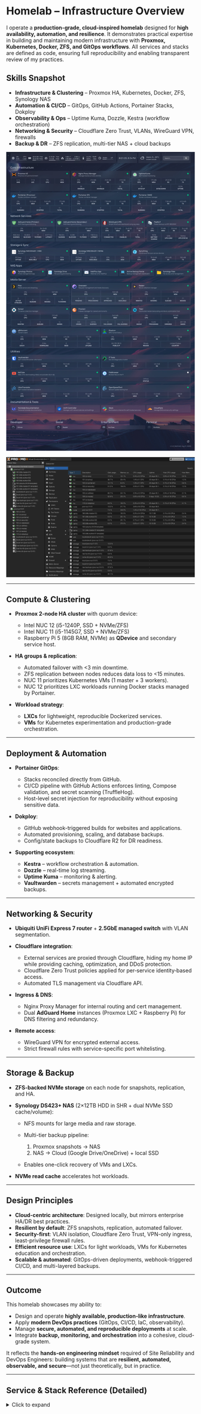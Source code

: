 # Homelab – Infrastructure Overview

I operate a **production-grade, cloud-inspired homelab** designed for **high availability, automation, and resilience**. It demonstrates practical expertise in building and maintaining modern infrastructure with **Proxmox, Kubernetes, Docker, ZFS, and GitOps workflows**. All services and stacks are defined as code, ensuring full reproducibility and enabling transparent review of my practices.

## Skills Snapshot

- **Infrastructure & Clustering** – Proxmox HA, Kubernetes, Docker, ZFS, Synology NAS
- **Automation & CI/CD** – GitOps, GitHub Actions, Portainer Stacks, Dokploy
- **Observability & Ops** – Uptime Kuma, Dozzle, Kestra (workflow orchestration)
- **Networking & Security** – Cloudflare Zero Trust, VLANs, WireGuard VPN, firewalls
- **Backup & DR** – ZFS replication, multi-tier NAS + cloud backups

![Homepage Dashboard](images/Homelab.jpeg)

![Proxmox Cluster Overview](images/Proxmox.jpeg)

---

## Compute & Clustering

- **Proxmox 2-node HA cluster** with quorum device:

    - Intel NUC 12 (i5-1240P, SSD + NVMe/ZFS)
    - Intel NUC 11 (i5-1145G7, SSD + NVMe/ZFS)
    - Raspberry Pi 5 (8GB RAM, NVMe) as **QDevice** and secondary service host.

- **HA groups & replication**:

    - Automated failover with <3 min downtime.
    - ZFS replication between nodes reduces data loss to <15 minutes.
    - NUC 11 prioritizes Kubernetes VMs (1 master + 3 workers).
    - NUC 12 prioritizes LXC workloads running Docker stacks managed by Portainer.

- **Workload strategy**:

    - **LXCs** for lightweight, reproducible Dockerized services.
    - **VMs** for Kubernetes experimentation and production-grade orchestration.

---

## Deployment & Automation

- **Portainer GitOps**:

    - Stacks reconciled directly from GitHub.
    - CI/CD pipeline with GitHub Actions enforces linting, Compose validation, and secret scanning (TruffleHog).
    - Host-level secret injection for reproducibility without exposing sensitive data.

- **Dokploy**:

    - GitHub webhook-triggered builds for websites and applications.
    - Automated provisioning, scaling, and database backups.
    - Config/state backups to Cloudflare R2 for DR readiness.

- **Supporting ecosystem**:

    - **Kestra** – workflow orchestration & automation.
    - **Dozzle** – real-time log streaming.
    - **Uptime Kuma** – monitoring & alerting.
    - **Vaultwarden** – secrets management + automated encrypted backups.

---

## Networking & Security

- **Ubiquiti UniFi Express 7 router** + **2.5GbE managed switch** with VLAN segmentation.
- **Cloudflare integration**:

    - External services are proxied through Cloudflare, hiding my home IP while providing caching, optimization, and DDoS protection.
    - Cloudflare Zero Trust policies applied for per‑service identity‑based access.
    - Automated TLS management via Cloudflare API.

- **Ingress & DNS**:

    - Nginx Proxy Manager for internal routing and cert management.
    - Dual **AdGuard Home** instances (Proxmox LXC + Raspberry Pi) for DNS filtering and redundancy.

- **Remote access**:

    - WireGuard VPN for encrypted external access.
    - Strict firewall rules with service-specific port whitelisting.

---

## Storage & Backup

- **ZFS-backed NVMe storage** on each node for snapshots, replication, and HA.
- **Synology DS423+ NAS** (2×12TB HDD in SHR + dual NVMe SSD cache/volume):

    - NFS mounts for large media and raw storage.
    - Multi-tier backup pipeline:

        1. Proxmox snapshots → NAS
        2. NAS → Cloud (Google Drive/OneDrive) + local SSD

    - Enables one-click recovery of VMs and LXCs.

- **NVMe read cache** accelerates hot workloads.

---

## Design Principles

- **Cloud-centric architecture**: Designed locally, but mirrors enterprise HA/DR best practices.
- **Resilient by default**: ZFS snapshots, replication, automated failover.
- **Security-first**: VLAN isolation, Cloudflare Zero Trust, VPN-only ingress, least-privilege firewall rules.
- **Efficient resource use**: LXCs for light workloads, VMs for Kubernetes education and orchestration.
- **Scalable & automated**: GitOps-driven deployments, webhook-triggered CI/CD, and multi-layered backups.

---

## Outcome

This homelab showcases my ability to:

- Design and operate **highly available, production-like infrastructure**.
- Apply **modern DevOps practices** (GitOps, CI/CD, IaC, observability).
- Manage **secure, automated, and reproducible deployments** at scale.
- Integrate **backup, monitoring, and orchestration** into a cohesive, cloud-grade system.

It reflects the **hands-on engineering mindset** required of Site Reliability and DevOps Engineers: building systems that are **resilient, automated, observable, and secure**—not just theoretically, but in practice.

---

## Service & Stack Reference (Detailed)

<details>
<summary>Click to expand</summary>

```
stacks/
  ├── dns/                     # DNS + config sync
  │   ├── docker-compose.yaml  # adguardhome, adguardhome-sync
  │   └── stack.env.example
  │
  ├── homepage/                # Homelab dashboard
  │   ├── docker-compose.yaml  # homepage
  │   └── stack.env.example
  │
  ├── kestra/                  # Workflow orchestration
  │   ├── docker-compose.yaml  # postgres, kestra
  │   └── stack.env.example
  │
  ├── mariadb/                 # Relational DB + admin
  │   ├── docker-compose.yaml  # mariadb, phpmyadmin
  │   └── stack.env.example
  │
  ├── media/                   # Media apps
  │   ├── docker-compose.yaml  # prowlarr, radarr, sonarr, plex, overseerr, maintainerr, tdarr, recyclarr, flaresolverr, metube
  │   └── stack.env.example
  │
  ├── media-vpn/               # VPN-protected downloads
  │   ├── docker-compose.yaml  # gluetun, qbittorrent, deunhealth
  │   └── stack.env.example
  │
  ├── openweb-ui/              # Local LLM UI + meta search
  │   ├── docker-compose.yaml  # open-webui, searxng
  │   └── stack.env.example
  │
  ├── reverse-proxy/           # Public reverse proxy
  │   └── docker-compose.yaml  # nginx-proxy-manager
  │
  ├── utilities/               # Tools & monitoring
  │   ├── docker-compose.yaml  # uptimekuma, dozzle, it-tools, libretranslate, openspeedtest, peanut
  │   └── stack.env.example
  │
  ├── vaultwarden/             # Password manager + backups
  │   ├── docker-compose.yaml  # vaultwarden, vaultwarden-backup
  │   └── stack.env.example
  │
  └── wireguard/               # VPN server
      ├── docker-compose.yaml  # wg-easy
      └── stack.env.example
```

- Each directory = one **stack** (a set of related services).

---

- **dns/** – _AdGuard Home + adguardhome-sync_: network-wide DNS filtering, policy replication, and API-driven config.
- **reverse-proxy/** – _Nginx Proxy Manager_: HTTP(S) ingress, TLS via Cloudflare API, stream (SMTP/IMAP/POP3) proxying.
- **wireguard/** – _WG‑Easy_: secure remote access, opinionated defaults, audited iptables rules.
- **utilities/** – _Uptime Kuma, Dozzle, IT‑Tools, LibreTranslate, OpenSpeedTest, Peanut_:

    - **Uptime Kuma**: black‑box monitoring & alerting.
    - **Dozzle**: live container logs; remote agents for multi‑node visibility.
    - **Peanut**: tunnel / remote access UI with auth.
    - **LibreTranslate** + **OpenSpeedTest** + **IT‑Tools**: internal tooling surface.

- **homepage/** – _getHomepage_: single-pane-of-glass dashboard sourced from environment variables and APIs.
- **media/** – _Prowlarr, Radarr, Sonarr, Plex, Overseerr, Maintainerr, Tdarr, Recyclarr, FlareSolverr, MeTube_:

    - Shows **event‑driven automation**, **GPU/VA‑API transcoding**, shared NFS volumes, and service-to-service auth keys.

- **media-vpn/** – _Gluetun + qBittorrent + Deunhealth_: policy‑routed egress behind WireGuard, health‑gated app start.
- **mariadb/** – _MariaDB + phpMyAdmin_: stateful services separated from app stacks; custom ini/config mounts.
- **vaultwarden/** – _Vaultwarden + backup_: secrets vault + scheduled encrypted backups (retention, timestamping).
- **kestra/** – _Kestra + Postgres_: workflow orchestration with externalized DB, healthchecks, and ephemeral workdirs.
- **openweb-ui/** – _Open‑WebUI + SearxNG_: local LLM UI and meta search; host socket isolation and bind‑mounted data.

**Secrets & Config Strategy**

- Code & Compose in Git; **`stack.env.example`** committed for reproducibility.
- Real secrets injected at the **Portainer host/stack level** (and/or Vaultwarden), not stored in Git.
- CI enforces YAML style, Compose validity, and **verified** secret scanning.

</details>
